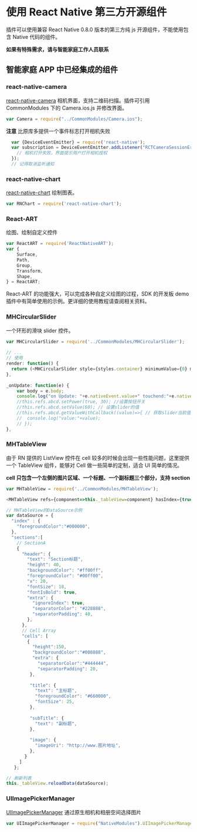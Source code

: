 # 使用 React Native 第三方开源组件

插件可以使用兼容 React Native 0.8.0 版本的第三方纯 js 开源组件，不能使用包含 Native 代码的组件。

**如果有特殊需求，请与智能家庭工作人员联系**

## 智能家庭 APP 中已经集成的组件

### react-native-camera
[react-native-camera](https://github.com/lwansbrough/react-native-camera) 相机界面，支持二维码扫描。插件可引用 CommonModules 下的 Camera.ios.js 并修改界面。

```js
var Camera = require("../CommonModules/Camera.ios");
```

**注意** 比原库多提供一个事件标志打开相机失败

```js
  var {DeviceEventEmitter} = require('react-native');
  var subscription = DeviceEventEmitter.addListener("RCTCameraSessionErrorEvent", (notification) => {
    // 相机打开失败，界面提示用户打开相机授权  
  });
  // 记得取消监听通知
```


### react-native-chart
[react-native-chart](https://github.com/onefold/react-native-chart) 绘制图表。

```js
var RNChart = require('react-native-chart');
```
	
### React-ART 
绘图、绘制自定义控件

```js
var ReactART = require('ReactNativeART');
var {
	Surface,
	Path,
	Group,
	Transform,
	Shape,
} = ReactART;
```

React-ART 的功能强大，可以完成各种自定义绘图的过程，SDK 的开发板 demo 插件中有简单使用的示例。更详细的使用教程请查阅相关资料。
	
### MHCircularSlider
一个环形的滑块 slider 控件。

```js
var MHCircularSlider = require('../CommonModules/MHCircularSlider');
	
// ...
// 使用
render: function() {
  return (<MHCircularSlider style={styles.container} minimumValue={0} maximumValue={100} value={50} onUpdate={this._onUpdate.bind(this)} ref="sliderA" />);
},
	
_onUpdate: function(e) {
	var body = e.body;
	console.log("on Update: "+e.nativeEvent.value+" touchend:"+e.nativeEvent.touchEnded);
	//this.refs.abcd.setPower(true, 30); //设置按钮开关
	//this.refs.abcd.setValue(60); // 设置slider的值
	//this.refs.abcd.getValueWithCallback((value)=>{ // 获取slider当前值
	//  console.log("value:"+value);
	// });
},
```
 
### MHTableView 
由于 RN 提供的 ListView 控件在 cell 较多的时候会出现一些性能问题，这里提供一个 TableView 组件，能够对 Cell 做一些简单的定制，适合 UI 简单的情况。
	
**cell 只包含一个左侧的图片区域、一个标题、一个副标题三个部分，支持 section**
	
```js
var MHTableView = require('../CommonModules/MHTableView');
```

```js
<MHTableView refs={component=>this._tableView=component} hasIndex={true} onGetMore={this._onGetMore.bind(this)} onSelectRow={this._onSelectRow.bind(this)} />
```

```js
// MHTableView的DataSource示例
var dataSource = {
  "index" : {
    "foregroundColor":"#000000",
  },
  "sections":[
    // SectionA
    {
      "header": {
        "text": "Section标题",
        "height": 40,
        "backgroundColor": "#ff00ff",
        "foregroundColor": "#00ff00",
        "x": 20,
        "fontSize": 18,
        "fontIsBold": true,
        "extra": {
          "ignoreIndex": true,
          "separatorColor": "#228888",
          "separatorPadding": 40,
        },
      },
      // Cell Array
      "cells": [
        {
          "height":150,
          "backgroundColor":"#008888",
          "extra": {
            "separatorColor":"#444444",
            "separatorPadding": 20,
         },
 
         "title": {
           "text": "主标题",
           "foregroundColor": "#660000",
           "fontSize": 25,
         },
 
         "subTitle": {
           "text": "副标题",
         },
      
         "image": {
           "imageUri": "http://www.图片地址",
         },
       }
     ]
   };
```

```js
// 刷新列表
this._tableView.reloadData(dataSource);
```

### UIImagePickerManager
[UIImagePickerManager](https://github.com/marcshilling/react-native-image-picker) 通过原生相机和相册空间选择图片

```js
var UIImagePickerManager = require("NativeModules").UIImagePickerManager;
```


